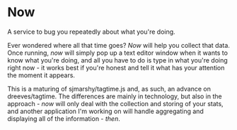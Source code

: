 # Now

A service to bug you repeatedly about what you're doing.

Ever wondered where all that time goes? *Now* will help you collect that data.
Once running, *now* will simply pop up a text editor window when it wants to
know what you're doing, and all you have to do is type in what you're doing
right now - it works best if you're honest and tell it what has your attention
the moment it appears.

This is a maturing of sjmarshy/tagtime.js and, as such, an advance on
dreeves/tagtime. The differences are mainly in technology, but also in the
approach - *now* will only deal with the collection and storing of your
stats, and another application I'm working on will handle aggregating and
displaying all of the information - *then*.
